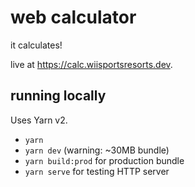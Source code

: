 # web calculator

it calculates!

live at <https://calc.wiisportsresorts.dev>.

## running locally

Uses Yarn v2.

- `yarn`
- `yarn dev` (warning: ~30MB bundle)
- `yarn build:prod` for production bundle
- `yarn serve` for testing HTTP server
